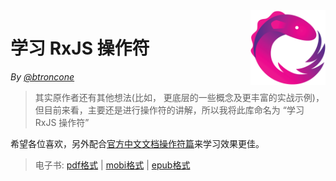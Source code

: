 <img src="https://raw.githubusercontent.com/RxJS-CN/learn-rxjs-operators/master/asset/Rx_Logo_M.png" alt="logo" height="120" align="right" />

# 学习 RxJS 操作符

_By [@btroncone](https://twitter.com/BTroncone)_

> 其实原作者还有其他想法(比如， 更底层的一些概念及更丰富的实战示例)，但目前来看，主要还是进行操作符的讲解，所以我将此库命名为 “学习 RxJS 操作符”

希望各位喜欢，另外配合[官方中文文档操作符篇](https://cn.rx.js.org/class/es6/Observable.js~Observable.html)来学习效果更佳。

> 电子书: [pdf格式](https://github.com/RxJS-CN/learn-rxjs-operators/raw/gh-pages/ebook/学习RxJS操作符.pdf) | [mobi格式](https://github.com/RxJS-CN/learn-rxjs-operators/raw/gh-pages/ebook/学习RxJS操作符.mobi) | [epub格式](https://github.com/RxJS-CN/learn-rxjs-operators/raw/gh-pages/ebook/学习RxJS操作符.epub)
